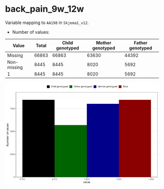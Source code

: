 # back_pain_9w_12w
Variable mapping to `AA198` in `Skjema1_v12`.
- Number of values:

| Value | Total | Child genotyped | Mother genotyped | Father genotyped |
| ----- | ----- | --------------- | ---------------- | ---------------- |
| Missing | 66863 | 66863 | 63630 | 44392 |
| Non-missing | 8445 | 8445 | 8020 | 5692 |
| 1 | 8445 | 8445 | 8020 | 5692 |



![](back_pain_9w_12w_n.png)



